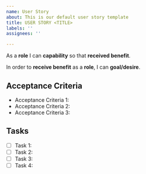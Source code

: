 ```yaml
---
name: User Story
about: This is our default user story template
title: USER STORY <TITLE>
labels: ''
assignees: ''

---
```


As a **role** I can **capability** so that **received benefit**.

In order to **receive benefit** as a **role**, I can **goal/desire**.

## Acceptance Criteria
- Acceptance Criteria 1:
- Acceptance Criteria 2:
- Acceptance Criteria 3:

## Tasks
- [ ] Task 1:
- [ ] Task 2:
- [ ] Task 3:
- [ ] Task 4:
